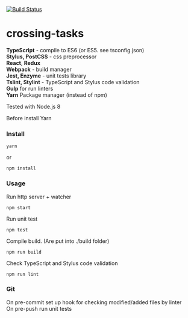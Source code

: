 [![Build Status](https://travis-ci.org/Connormiha/crossing-tasks.svg?branch=master)](https://travis-ci.org/Connormiha/crossing-tasks)

# crossing-tasks

**TypeScript** - compile to ES6 (or ES5. see tsconfig.json)  
**Stylus, PostCSS** - css preprocessor  
**React**, **Redux**  
**Webpack** - build manager  
**Jest, Enzyme** - unit tests library  
**Tslint, Stylint** - TypeScript and Stylus code validation  
**Gulp** for run linters  
**Yarn** Package manager (instead of npm)

Tested with Node.js 8

Before install Yarn  
### Install
```
yarn
```
or
```
npm install
```

### Usage
Run http server + watcher
```
npm start
```

Run unit test
```
npm test
```

Compile build. (Are put into ./build folder)
```
npm run build
```

Check TypeScript and Stylus code validation
```
npm run lint
```

### Git
On pre-commit set up hook for checking modified/added files by linter  
On pre-push run unit tests
